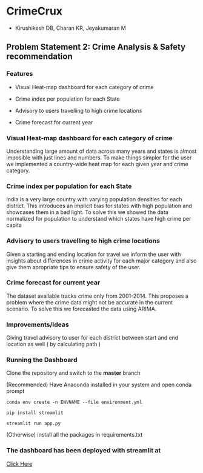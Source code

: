 # CrimeCrux

- Kirushikesh DB, Charan KR, Jeyakumaran M

## Problem Statement 2: Crime Analysis & Safety recommendation

### Features

- Visual Heat-map dashboard for each category of crime

- Crime index per population for each State

- Advisory to users travelling to high crime locations

- Crime forecast for current year

### Visual Heat-map dashboard for each category of crime

Understanding large amount of data across many years and states is almost imposible with just lines and numbers. To make things simpler for the user we implemented a country-wide heat map for each given year and crime category.

### Crime index per population for each State

India is a very large country with varying population densities for each district. This introduces an implicit bias for states with high population and showcases them in a bad light. To solve this we showed the data normalized for population to understand which states have high crime per capita

### Advisory to users travelling to high crime locations

Given a starting and ending location for travel we inform the user with insights about differences in crime activity for each major category and also give them apropriate tips to ensure safety of the user.

### Crime forecast for current year

The dataset available tracks crime only from 2001-2014. This proposes a problem where the crime data might not be accurate in the current scenario. To solve this we forecasted the data using ARIMA.

### Improvements/Ideas

Giving travel advisory to user for each district between start and end location as well ( by calculating path )

### Running the Dashboard

Clone the repository and switch to the __master__ branch

(Recommended) Have Anaconda installed in your system and open conda prompt

`conda env create -n ENVNAME --file environment.yml`

`pip install streamlit`

`streamlit run app.py`

(Otherwise) install all the packages in requirements.txt

### The dashboard has been deployed with streamlit at

[Click Here](https://share.streamlit.io/jaggu24/psg_hackathon/app.py)
